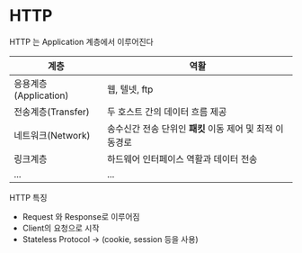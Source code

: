 # HTTP

HTTP 는 Application 계층에서 이루어진다


|계층  |역활  |
|---------|---------|
|응용계층(Application)     |웹, 텔넷, ftp         |
|전송계층(Transfer)     |두 호스트 간의 데이터 흐름 제공         |
|네트워크(Network)     |송수신간 전송 단위인 **패킷** 이동 제어 및 최적 이동경로         |
|링크계층     |하드웨어 인터페이스 역활과 데이터 전송 |
|...     |...         |

HTTP 특징
- Request 와 Response로 이루어짐
- Client의 요청으로 시작
- Stateless Protocol -> (cookie, session 등을 사용)


